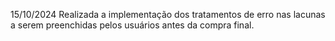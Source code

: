 
15/10/2024
Realizada a implementação dos tratamentos de erro nas lacunas a serem preenchidas pelos usuários antes da compra final.
